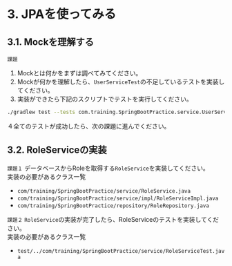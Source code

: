 # 3. JPAを使ってみる
## 3.1. Mockを理解する
``課題``
1. Mockとは何かをまずは調べてみてください。
1. Mockが何かを理解したら、`UserServiceTest`の不足しているテストを実装してください。
1. 実装ができたら下記のスクリプトでテストを実行してください。
```bash
./gradlew test --tests com.training.SpringBootPractice.service.UserServiceTest
```
４全てのテストが成功したら、次の課題に進んでください。

## 3.2. RoleServiceの実装
``課題１`` データベースからRoleを取得する`RoleService`を実装してください。<br/>
実装の必要があるクラス一覧
- `com/training/SpringBootPractice/service/RoleService.java`
- `com/training/SpringBootPractice/service/impl/RoleServiceImpl.java`
- `com/training/SpringBootPractice/repository/RoleRepository.java`

``課題２`` `RoleService`の実装が完了したら、RoleServiceのテストを実装してください。<br/>
実装の必要があるクラス一覧
- `test/../com/training/SpringBootPractice/service/RoleServiceTest.java`
